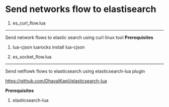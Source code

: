 Send networks flow to elastisearch
=============

1. es_curl_flow.lua
-------------
  Send network flows to elastic search using curl linux tool
  **Prerequisites**
   1. lua-cjson
      luarocks install lua-cjson


2. es_socket_flow.lua
--------------
  Send netflowk flows to elasticsearch using elasticsearch-lua plugin

  https://github.com/DhavalKapil/elasticsearch-lua

  **Prerequisites**

  1. elasticsearch-lua

